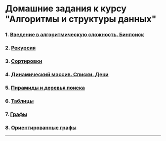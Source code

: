 # Домашние задания к курсу "Алгоритмы и структуры данных"


### 1. [Введение в алгоритмическую сложность. Бинпоиск](INTRO.md)

### 2. [Рекурсия](DYN.md)

### 3. [Сортировки](SORTS.md)

### 4. [Динамический массив. Списки. Деки](LISTS.md)

### 5. [Пирамиды и деревья поиска](TREES.md) 

### 6. [Таблицы](HASH.md)

### 7. [Графы](GRAPH.md)

### 8. [Ориентированные графы](DAG.md)

------------
